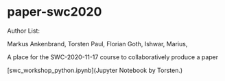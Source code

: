 # paper-swc2020

Author List:

Markus Ankenbrand, Torsten Paul, Florian Goth, Ishwar, Marius,

A place for the SWC-2020-11-17 course to collaboratively produce a paper

[swc_workshop_python.ipynb](Jupyter Notebook by Torsten.)

